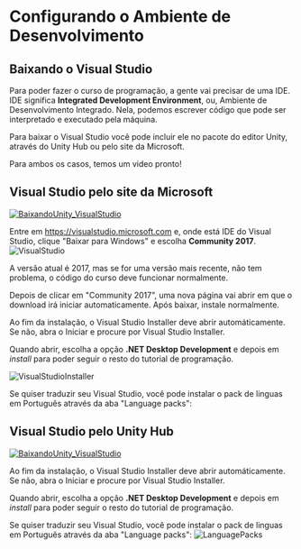# Configurando o Ambiente de Desenvolvimento

## Baixando o Visual Studio

Para poder fazer o curso de programação, a gente vai precisar de uma IDE. IDE significa **Integrated Development Environment**, ou, Ambiente de Desenvolvimento Integrado. Nela, podemos escrever código que pode ser interpretado e executado pela máquina. 

Para baixar o Visual Studio você pode incluir ele no pacote do editor Unity, através do Unity Hub ou pelo site da Microsoft.

Para ambos os casos, temos um video pronto!


## Visual Studio pelo site da Microsoft

[![BaixandoUnity_VisualStudio](https://img.youtube.com/vi/-LXioG33sN0/0.jpg)](https://www.youtube.com/watch?v=-LXioG33sN0 "Como BAIXAR E INSTALAR o Unity")

Entre em https://visualstudio.microsoft.com e, onde está IDE do Visual Studio, clique "Baixar para Windows" e escolha **Community 2017**. 
![VisualStudio](/passo1.PNG)

A versão atual é 2017, mas se for uma versão mais recente, não tem problema, o código do curso deve funcionar normalmente.

Depois de clicar em "Community 2017", uma nova página vai abrir em que o download irá iniciar automaticamente. Após baixar, instale normalmente.

Ao fim da instalação, o Visual Studio Installer deve abrir automáticamente. Se não, abra o Iniciar e procure por Visual Studio Installer. 

Quando abrir, escolha a opção **.NET Desktop Development** e depois em *install* para poder seguir o resto do tutorial de programação.

![VisualStudioInstaller](/passo2.PNG)

Se quiser traduzir seu Visual Studio, você pode instalar o pack de linguas em Português através da aba "Language packs":


## Visual Studio pelo Unity Hub

[![BaixandoUnity_VisualStudio](https://img.youtube.com/vi/-LXioG33sN0/0.jpg)](https://www.youtube.com/watch?v=-LXioG33sN0 "Como BAIXAR E INSTALAR o Unity")

Ao fim da instalação, o Visual Studio Installer deve abrir automáticamente. Se não, abra o Iniciar e procure por Visual Studio Installer. 

Quando abrir, escolha a opção **.NET Desktop Development** e depois em *install* para poder seguir o resto do tutorial de programação.

Se quiser traduzir seu Visual Studio, você pode instalar o pack de linguas em Português através da aba "Language packs":
![LanguagePacks](/language_packs.PNG)